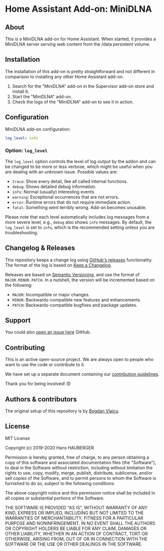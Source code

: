 # Home Assistant Add-on: MiniDLNA

## About

This is a MiniDLNA add-on for Home Assistant. When started, it provides a
MiniDLNA server serving web content from the /data persistent volume.

## Installation

The installation of this add-on is pretty straightforward and not different in
comparison to installing any other Home Assistant add-on.

1. Search for the "MiniDLNA" add-on in the Supervisor add-on store and install it.
1. Start the "MiniDLNA" add-on.
1. Check the logs of the "MiniDLNA" add-on to see it in action.

## Configuration

MiniDLNA add-on configuration:

```yaml
log_level: info
```

### Option: `log_level`

The `log_level` option controls the level of log output by the addon and can
be changed to be more or less verbose, which might be useful when you are
dealing with an unknown issue. Possible values are:

- `trace`: Show every detail, like all called internal functions.
- `debug`: Shows detailed debug information.
- `info`: Normal (usually) interesting events.
- `warning`: Exceptional occurrences that are not errors.
- `error`:  Runtime errors that do not require immediate action.
- `fatal`: Something went terribly wrong. Add-on becomes unusable.

Please note that each level automatically includes log messages from a
more severe level, e.g., `debug` also shows `info` messages. By default,
the `log_level` is set to `info`, which is the recommended setting unless
you are troubleshooting.


## Changelog & Releases

This repository keeps a change log using [GitHub's releases][releases]
functionality. The format of the log is based on
[Keep a Changelog][keepchangelog].

Releases are based on [Semantic Versioning][semver], and use the format
of ``MAJOR.MINOR.PATCH``. In a nutshell, the version will be incremented
based on the following:

- ``MAJOR``: Incompatible or major changes.
- ``MINOR``: Backwards-compatible new features and enhancements.
- ``PATCH``: Backwards-compatible bugfixes and package updates.

## Support

You could also [open an issue here][issue] GitHub.

## Contributing

This is an active open-source project. We are always open to people who want to
use the code or contribute to it.

We have set up a separate document containing our
[contribution guidelines](CONTRIBUTING.md).

Thank you for being involved! :heart_eyes:

## Authors & contributors

The original setup of this repository is by [Bogdan Vlaicu][bvlaicu].


## License

MIT License

Copyright (c) 2019-2020 Hans HAUBERGER

Permission is hereby granted, free of charge, to any person obtaining a copy
of this software and associated documentation files (the "Software"), to deal
in the Software without restriction, including without limitation the rights
to use, copy, modify, merge, publish, distribute, sublicense, and/or sell
copies of the Software, and to permit persons to whom the Software is
furnished to do so, subject to the following conditions:

The above copyright notice and this permission notice shall be included in all
copies or substantial portions of the Software.

THE SOFTWARE IS PROVIDED "AS IS", WITHOUT WARRANTY OF ANY KIND, EXPRESS OR
IMPLIED, INCLUDING BUT NOT LIMITED TO THE WARRANTIES OF MERCHANTABILITY,
FITNESS FOR A PARTICULAR PURPOSE AND NONINFRINGEMENT. IN NO EVENT SHALL THE
AUTHORS OR COPYRIGHT HOLDERS BE LIABLE FOR ANY CLAIM, DAMAGES OR OTHER
LIABILITY, WHETHER IN AN ACTION OF CONTRACT, TORT OR OTHERWISE, ARISING FROM,
OUT OF OR IN CONNECTION WITH THE SOFTWARE OR THE USE OR OTHER DEALINGS IN THE
SOFTWARE.

[commits-shield]: https://img.shields.io/github/commit-activity/y/bvlaicu/addon-minidlna.svg
[commits]: https://github.com/bvlaicu/home-assistant-addons/commits/master
[contributors]: https://github.com/bvlaicu/home-assistant-addons/graphs/contributors
[discord-ha]: https://discord.gg/c5DvZ4e
[discord-shield]: https://img.shields.io/discord/478094546522079232.svg
[discord]: https://discord.me/hassioaddons
[dockerhub]: https://hub.docker.com/r/hassioaddons/minidlna
[forum-shield]: https://img.shields.io/badge/community-forum-brightgreen.svg
[bvlaicu]: https://github.com/bvlaicu
[gitlabci-shield]: https://gitlab.com/bvlaicu/addon-minidlna/badges/master/pipeline.svg
[gitlabci]: https://gitlab.com/bvlaicu/addon-minidlna/pipelines
[i386-shield]: https://img.shields.io/badge/i386-yes-green.svg
[issue]: https://github.com/bvlaicu/home-assistant-addons/issues
[keepchangelog]: http://keepachangelog.com/en/1.0.0/
[license-shield]: https://img.shields.io/github/license/bvlaicu/addon-minidlna.svg
[maintenance-shield]: https://img.shields.io/maintenance/yes/2020.svg
[project-stage-shield]: https://img.shields.io/badge/project%20stage-production%20ready-brightgreen.svg
[reddit]: https://reddit.com/r/homeassistant
[releases-shield]: https://img.shields.io/github/release/bvlaicu/addon-minidlna.svg
[releases]: https://github.com/bvlaicu/home-assistant-addons/releases
[repository]: https://github.com/hassio-addons/repository
[semver]: http://semver.org/spec/v2.0.0.html
